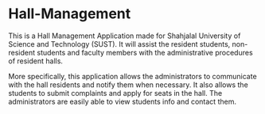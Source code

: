 # Hall-Management
This is a Hall Management Application made for Shahjalal University of Science and Technology (SUST). It will assist the resident students, non-resident students and faculty members with the administrative procedures of resident halls.

More specifically, this application allows the administrators to communicate with the hall residents and notify them when necessary. It also allows the students to submit complaints and apply for seats in the hall. The administrators are easily able to view students info and contact them.
